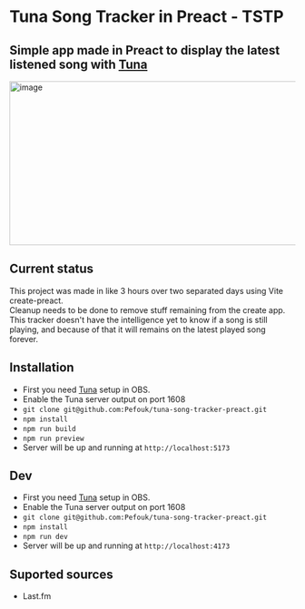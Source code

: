 # Tuna Song Tracker in Preact - TSTP

## Simple app made in Preact to display the latest listened song with [Tuna](https://obsproject.com/forum/resources/tuna.843/)
<img width="914" height="289" alt="image" src="https://github.com/user-attachments/assets/bd7da308-e6e7-4525-bcc7-0ae68871ee56" />

## Current status
This project was made in like 3 hours over two separated days using Vite create-preact.  
Cleanup needs to be done to remove stuff remaining from the create app.  
This tracker doesn't have the intelligence yet to know if a song is still playing, and because of that it will remains on the latest played song forever.

## Installation
- First you need [Tuna](https://obsproject.com/forum/resources/tuna.843/) setup in OBS.
- Enable the Tuna server output on port 1608
- `git clone git@github.com:Pefouk/tuna-song-tracker-preact.git`
- `npm install`
- `npm run build`
- `npm run preview`
- Server will be up and running at `http://localhost:5173`

## Dev
- First you need [Tuna](https://obsproject.com/forum/resources/tuna.843/) setup in OBS.
- Enable the Tuna server output on port 1608
- `git clone git@github.com:Pefouk/tuna-song-tracker-preact.git`
- `npm install`
- `npm run dev`
- Server will be up and running at `http://localhost:4173`

## Suported sources
- Last.fm
